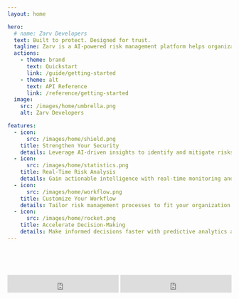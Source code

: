 ```yaml
---
layout: home

hero:
  # name: Zarv Developers
  text: Built to protect. Designed for trust.
  tagline: Zarv is a AI-powered risk management platform helps organizations to identify, assess, and mitigate risks in real-time.
  actions:
    - theme: brand
      text: Quickstart
      link: /guide/getting-started
    - theme: alt
      text: API Reference
      link: /reference/getting-started
  image:
    src: /images/home/umbrella.png
    alt: Zarv Developers

features:
  - icon:
      src: /images/home/shield.png
    title: Strengthen Your Security
    details: Leverage AI-driven insights to identify and mitigate risks before they become threats.
  - icon:
      src: /images/home/statistics.png
    title: Real-Time Risk Analysis
    details: Gain actionable intelligence with real-time monitoring and comprehensive risk assessments.
  - icon: 
      src: /images/home/workflow.png
    title: Customize Your Workflow
    details: Tailor risk management processes to fit your organization's unique needs and objectives.
  - icon:
      src: /images/home/rocket.png
    title: Accelerate Decision-Making
    details: Make informed decisions faster with predictive analytics and automated risk prioritization.
---
```


<script setup>
import { useData } from 'vitepress'

const { isDark } = useData()
</script>

<iframe src="https://status.zarv.com/badge?theme=dark" width="250" height="40" frameborder="0" scrolling="no" style="color-scheme: normal; margin: 60px auto" v-if="isDark"></iframe>
<iframe src="https://status.zarv.com/badge?theme=light" width="250" height="40" frameborder="0" scrolling="no" style="color-scheme: normal; margin: 60px auto" v-else></iframe>
